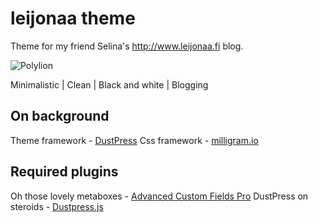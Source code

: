 # leijonaa theme
Theme for my friend Selina's http://www.leijonaa.fi blog.

![Polylion](http://i.imgur.com/csjXDd0.jpg)

Minimalistic | Clean | Black and white | Blogging


## On background
Theme framework - [DustPress](dustpress.org)
Css framework - [milligram.io](http://milligram.io/)

## Required plugins
Oh those lovely metaboxes - [Advanced Custom Fields Pro](https://www.advancedcustomfields.com/)
DustPress on steroids - [Dustpress.js](https://github.com/devgeniem/dustpress-js)

